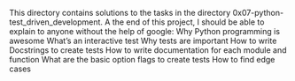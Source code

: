 This directory contains solutions to the tasks in the directory 0x07-python-test_driven_development.
A the end of this project, I should be able to explain to anyone without the help of google:
Why Python programming is awesome
What’s an interactive test
Why tests are important
How to write Docstrings to create tests
How to write documentation for each module and function
What are the basic option flags to create tests
How to find edge cases
